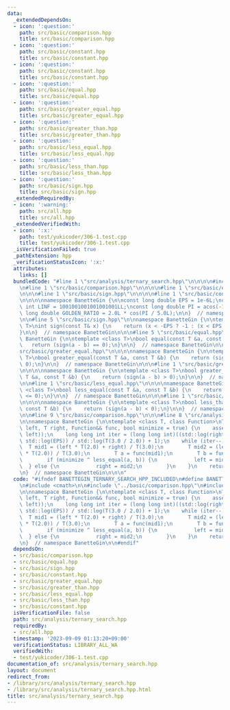 ```yaml
---
data:
  _extendedDependsOn:
  - icon: ':question:'
    path: src/basic/comparison.hpp
    title: src/basic/comparison.hpp
  - icon: ':question:'
    path: src/basic/constant.hpp
    title: src/basic/constant.hpp
  - icon: ':question:'
    path: src/basic/constant.hpp
    title: src/basic/constant.hpp
  - icon: ':question:'
    path: src/basic/equal.hpp
    title: src/basic/equal.hpp
  - icon: ':question:'
    path: src/basic/greater_equal.hpp
    title: src/basic/greater_equal.hpp
  - icon: ':question:'
    path: src/basic/greater_than.hpp
    title: src/basic/greater_than.hpp
  - icon: ':question:'
    path: src/basic/less_equal.hpp
    title: src/basic/less_equal.hpp
  - icon: ':question:'
    path: src/basic/less_than.hpp
    title: src/basic/less_than.hpp
  - icon: ':question:'
    path: src/basic/sign.hpp
    title: src/basic/sign.hpp
  _extendedRequiredBy:
  - icon: ':warning:'
    path: src/all.hpp
    title: src/all.hpp
  _extendedVerifiedWith:
  - icon: ':x:'
    path: test/yukicoder/306-1.test.cpp
    title: test/yukicoder/306-1.test.cpp
  _isVerificationFailed: true
  _pathExtension: hpp
  _verificationStatusIcon: ':x:'
  attributes:
    links: []
  bundledCode: "#line 1 \"src/analysis/ternary_search.hpp\"\n\n\n\n#include <cmath>\n\
    \n#line 1 \"src/basic/comparison.hpp\"\n\n\n\n#line 1 \"src/basic/equal.hpp\"\n\
    \n\n\n#line 1 \"src/basic/sign.hpp\"\n\n\n\n#line 1 \"src/basic/constant.hpp\"\
    \n\n\n\nnamespace BanetteGin {\n\nconst long double EPS = 1e-6L;\nconst long long\
    \ int LINF = 1001001001001001001LL;\nconst long double PI = acos(-1.0L);\nconst\
    \ long double GOLDEN_RATIO = 2.0L * cos(PI / 5.0L);\n\n}  // namespace BanetteGin\n\
    \n\n#line 5 \"src/basic/sign.hpp\"\n\nnamespace BanetteGin {\n\ntemplate <class\
    \ T>\nint sign(const T& x) {\n    return (x < -EPS ? -1 : (x < EPS ? 0 : 1));\n\
    }\n\n}  // namespace BanetteGin\n\n\n#line 5 \"src/basic/equal.hpp\"\n\nnamespace\
    \ BanetteGin {\n\ntemplate <class T>\nbool equal(const T &a, const T &b) {\n \
    \   return (sign(a - b) == 0);\n}\n\n}  // namespace BanetteGin\n\n\n#line 1 \"\
    src/basic/greater_equal.hpp\"\n\n\n\nnamespace BanetteGin {\n\ntemplate <class\
    \ T>\nbool greater_equal(const T &a, const T &b) {\n    return (sign(a - b) >=\
    \ 0);\n}\n\n}  // namespace BanetteGin\n\n\n#line 1 \"src/basic/greater_than.hpp\"\
    \n\n\n\nnamespace BanetteGin {\n\ntemplate <class T>\nbool greater_than(const\
    \ T &a, const T &b) {\n    return (sign(a - b) > 0);\n}\n\n}  // namespace BanetteGin\n\
    \n\n#line 1 \"src/basic/less_equal.hpp\"\n\n\n\nnamespace BanetteGin {\n\ntemplate\
    \ <class T>\nbool less_equal(const T &a, const T &b) {\n    return (sign(a - b)\
    \ <= 0);\n}\n\n}  // namespace BanetteGin\n\n\n#line 1 \"src/basic/less_than.hpp\"\
    \n\n\n\nnamespace BanetteGin {\n\ntemplate <class T>\nbool less_than(const T &a,\
    \ const T &b) {\n    return (sign(a - b) < 0);\n}\n\n}  // namespace BanetteGin\n\
    \n\n#line 9 \"src/basic/comparison.hpp\"\n\n\n#line 8 \"src/analysis/ternary_search.hpp\"\
    \n\nnamespace BanetteGin {\n\ntemplate <class T, class Function>\nT ternary_search(T\
    \ left, T right, Function&& func, bool minimize = true) {\n    assert(greater_equal(right,\
    \ left));\n    long long int iter = (long long int)((std::log(right - left) -\
    \ std::log(EPS)) / std::log(T(3.0 / 2.0)) + 1);\n    while (iter--) {\n      \
    \  T mid1 = (left * T(2.0) + right) / T(3.0);\n        T mid2 = (left + right\
    \ * T(2.0)) / T(3.0);\n        T a = func(mid1);\n        T b = func(mid2);\n\
    \        if (minimize ^ less_equal(a, b)) {\n            left = mid1;\n      \
    \  } else {\n            right = mid2;\n        }\n    }\n    return left;\n}\n\
    \n}  // namespace BanetteGin\n\n\n"
  code: "#ifndef BANETTEGIN_TERNARY_SEARCH_HPP_INCLUDED\n#define BANETTEGIN_TERNARY_SEARCH_HPP_INCLUDED\n\
    \n#include <cmath>\n\n#include \"../basic/comparison.hpp\"\n#include \"../basic/constant.hpp\"\
    \n\nnamespace BanetteGin {\n\ntemplate <class T, class Function>\nT ternary_search(T\
    \ left, T right, Function&& func, bool minimize = true) {\n    assert(greater_equal(right,\
    \ left));\n    long long int iter = (long long int)((std::log(right - left) -\
    \ std::log(EPS)) / std::log(T(3.0 / 2.0)) + 1);\n    while (iter--) {\n      \
    \  T mid1 = (left * T(2.0) + right) / T(3.0);\n        T mid2 = (left + right\
    \ * T(2.0)) / T(3.0);\n        T a = func(mid1);\n        T b = func(mid2);\n\
    \        if (minimize ^ less_equal(a, b)) {\n            left = mid1;\n      \
    \  } else {\n            right = mid2;\n        }\n    }\n    return left;\n}\n\
    \n}  // namespace BanetteGin\n\n#endif"
  dependsOn:
  - src/basic/comparison.hpp
  - src/basic/equal.hpp
  - src/basic/sign.hpp
  - src/basic/constant.hpp
  - src/basic/greater_equal.hpp
  - src/basic/greater_than.hpp
  - src/basic/less_equal.hpp
  - src/basic/less_than.hpp
  - src/basic/constant.hpp
  isVerificationFile: false
  path: src/analysis/ternary_search.hpp
  requiredBy:
  - src/all.hpp
  timestamp: '2023-09-09 01:13:20+09:00'
  verificationStatus: LIBRARY_ALL_WA
  verifiedWith:
  - test/yukicoder/306-1.test.cpp
documentation_of: src/analysis/ternary_search.hpp
layout: document
redirect_from:
- /library/src/analysis/ternary_search.hpp
- /library/src/analysis/ternary_search.hpp.html
title: src/analysis/ternary_search.hpp
---
```

